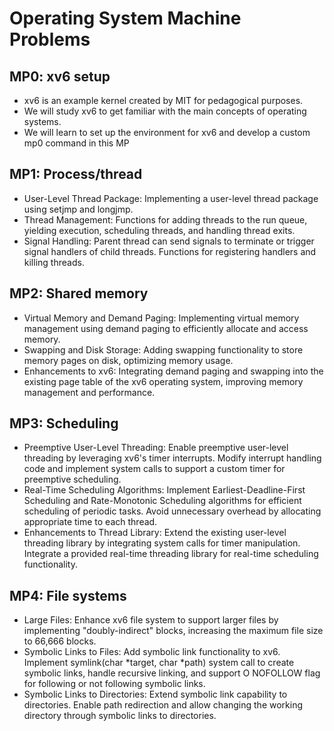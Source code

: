 # Operating System Machine Problems

## MP0: xv6 setup
* xv6 is an example kernel created by MIT for pedagogical purposes. 
* We will study xv6 to get familiar with the main concepts of operating systems. 
* We will learn to set up the environment for xv6 and develop a custom mp0 command in this MP

## MP1: Process/thread
* User-Level Thread Package: Implementing a user-level thread package using setjmp and longjmp.
* Thread Management: Functions for adding threads to the run queue, yielding execution, scheduling threads, and handling thread exits.
* Signal Handling: Parent thread can send signals to terminate or trigger signal handlers of child threads. Functions for registering handlers and killing threads.

## MP2: Shared memory
* Virtual Memory and Demand Paging: Implementing virtual memory management using demand paging to efficiently allocate and access memory.
* Swapping and Disk Storage: Adding swapping functionality to store memory pages on disk, optimizing memory usage.
* Enhancements to xv6: Integrating demand paging and swapping into the existing page table of the xv6 operating system, improving memory management and performance.

## MP3: Scheduling
* Preemptive User-Level Threading: Enable preemptive user-level threading by leveraging xv6's timer interrupts. Modify interrupt handling code and implement system calls to support a custom timer for preemptive scheduling.
* Real-Time Scheduling Algorithms: Implement Earliest-Deadline-First Scheduling and Rate-Monotonic Scheduling algorithms for efficient scheduling of periodic tasks. Avoid unnecessary overhead by allocating appropriate time to each thread.
* Enhancements to Thread Library: Extend the existing user-level threading library by integrating system calls for timer manipulation. Integrate a provided real-time threading library for real-time scheduling functionality.

## MP4: File systems
* Large Files: Enhance xv6 file system to support larger files by implementing "doubly-indirect" blocks, increasing the maximum file size to 66,666 blocks.
* Symbolic Links to Files: Add symbolic link functionality to xv6. Implement symlink(char *target, char *path) system call to create symbolic links, handle recursive linking, and support O NOFOLLOW flag for following or not following symbolic links.
* Symbolic Links to Directories: Extend symbolic link capability to directories. Enable path redirection and allow changing the working directory through symbolic links to directories.


